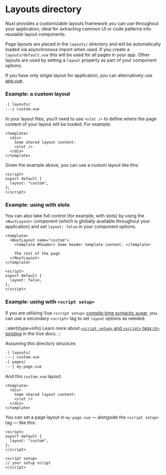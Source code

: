 # Layouts directory

Nuxt provides a customizable layouts framework you can use throughout your application, ideal for extracting common UI or code patterns into reusable layout components.

Page layouts are placed in the `layouts/` directory and will be automatically loaded via asynchronous import when used. If you create a `layouts/default.vue` this will be used for all pages in your app. Other layouts are used by setting a `layout` property as part of your component options.

If you have only single layout for application, you can alternatively use [app.vue](/docs/directory-structure/app).

### Example: a custom layout

```bash
-| layouts/
---| custom.vue
```

In your layout files, you'll need to use `<slot />` to define where the page content of your layout will be loaded. For example:

```vue
<template>
  <div>
    Some shared layout content:
    <slot />
  </div>
</template>
```

Given the example above, you can use a custom layout like this:

```vue
<script>
export default {
  layout: "custom",
};
</script>
```

### Example: using with slots

You can also take full control (for example, with slots) by using the `<NuxtLayout>` component (which is globally available throughout your application) and set `layout: false` in your component options.

```vue
<template>
  <NuxtLayout name="custom">
    <template #header> Some header template content. </template>

    The rest of the page
  </NuxtLayout>
</template>

<script>
export default {
  layout: false,
};
</script>
```

### Example: using with `<script setup>`

If you are utilizing Vue `<script setup>` [compile-time syntactic sugar](https://v3.vuejs.org/api/sfc-script-setup.html#sfc-script-setup), you can use a secondary `<script>` tag to set `layout` options as needed.

::alert{type=info}
Learn more about [`<script setup>` and `<script>` tags co-existing](https://v3.vuejs.org/api/sfc-script-setup.html#usage-alongside-normal-script) in the Vue docs.
::

Assuming this directory structure:

```bash
-| layouts/
---| custom.vue
-| pages/
---| my-page.vue
```

And this `custom.vue` layout:

```vue
<template>
  <div>
    Some shared layout content:
    <slot />
  </div>
</template>
```

You can set a page layout in `my-page.vue` — alongside the `<script setup>` tag — like this:

```vue
<script>
export default {
  layout: "custom",
};
</script>

<script setup>
// your setup script
</script>
```
